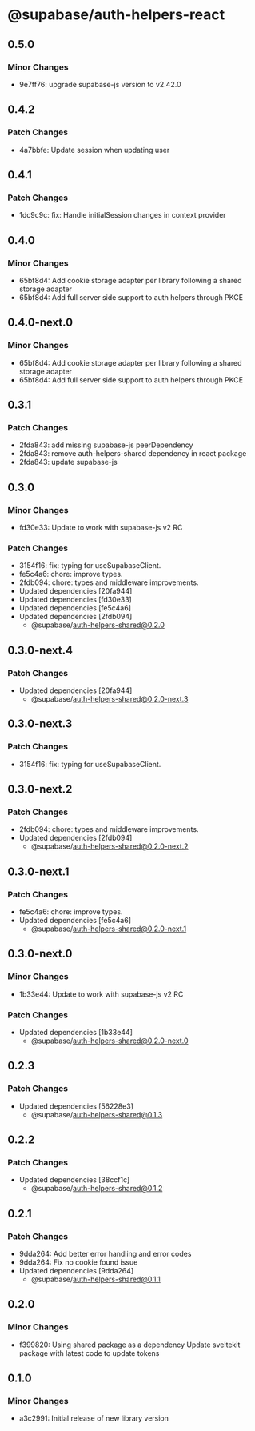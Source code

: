 # @supabase/auth-helpers-react

## 0.5.0

### Minor Changes

- 9e7ff76: upgrade supabase-js version to v2.42.0

## 0.4.2

### Patch Changes

- 4a7bbfe: Update session when updating user

## 0.4.1

### Patch Changes

- 1dc9c9c: fix: Handle initialSession changes in context provider

## 0.4.0

### Minor Changes

- 65bf8d4: Add cookie storage adapter per library following a shared storage adapter
- 65bf8d4: Add full server side support to auth helpers through PKCE

## 0.4.0-next.0

### Minor Changes

- 65bf8d4: Add cookie storage adapter per library following a shared storage adapter
- 65bf8d4: Add full server side support to auth helpers through PKCE

## 0.3.1

### Patch Changes

- 2fda843: add missing supabase-js peerDependency
- 2fda843: remove auth-helpers-shared dependency in react package
- 2fda843: update supabase-js

## 0.3.0

### Minor Changes

- fd30e33: Update to work with supabase-js v2 RC

### Patch Changes

- 3154f16: fix: typing for useSupabaseClient.
- fe5c4a6: chore: improve types.
- 2fdb094: chore: types and middleware improvements.
- Updated dependencies [20fa944]
- Updated dependencies [fd30e33]
- Updated dependencies [fe5c4a6]
- Updated dependencies [2fdb094]
  - @supabase/auth-helpers-shared@0.2.0

## 0.3.0-next.4

### Patch Changes

- Updated dependencies [20fa944]
  - @supabase/auth-helpers-shared@0.2.0-next.3

## 0.3.0-next.3

### Patch Changes

- 3154f16: fix: typing for useSupabaseClient.

## 0.3.0-next.2

### Patch Changes

- 2fdb094: chore: types and middleware improvements.
- Updated dependencies [2fdb094]
  - @supabase/auth-helpers-shared@0.2.0-next.2

## 0.3.0-next.1

### Patch Changes

- fe5c4a6: chore: improve types.
- Updated dependencies [fe5c4a6]
  - @supabase/auth-helpers-shared@0.2.0-next.1

## 0.3.0-next.0

### Minor Changes

- 1b33e44: Update to work with supabase-js v2 RC

### Patch Changes

- Updated dependencies [1b33e44]
  - @supabase/auth-helpers-shared@0.2.0-next.0

## 0.2.3

### Patch Changes

- Updated dependencies [56228e3]
  - @supabase/auth-helpers-shared@0.1.3

## 0.2.2

### Patch Changes

- Updated dependencies [38ccf1c]
  - @supabase/auth-helpers-shared@0.1.2

## 0.2.1

### Patch Changes

- 9dda264: Add better error handling and error codes
- 9dda264: Fix no cookie found issue
- Updated dependencies [9dda264]
  - @supabase/auth-helpers-shared@0.1.1

## 0.2.0

### Minor Changes

- f399820: Using shared package as a dependency
  Update sveltekit package with latest code to update tokens

## 0.1.0

### Minor Changes

- a3c2991: Initial release of new library version
